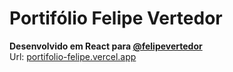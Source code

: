 ﻿# Portifólio Felipe Vertedor
 <b>Desenvolvido em React para <a href="https://www.instagram.com/felipevertedor/">@felipevertedor</a></b>
 <br/>
 Url: <a href="https://portfolio-felipe.vercel.app/">portifolio-felipe.vercel.app</a>
